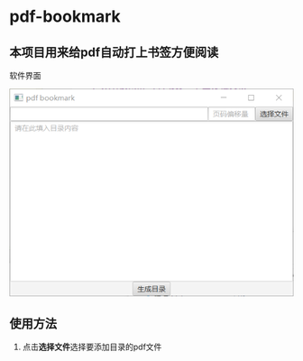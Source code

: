 # pdf-bookmark
## 本项目用来给pdf自动打上书签方便阅读
软件界面

![](./img/main_gui.png)

## 使用方法
1. 点击**选择文件**选择要添加目录的pdf文件